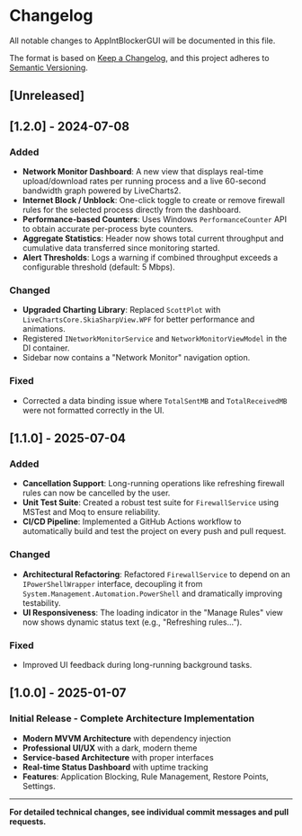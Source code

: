 # Changelog

All notable changes to AppIntBlockerGUI will be documented in this file.

The format is based on [Keep a Changelog](https://keepachangelog.com/en/1.0.0/),
and this project adheres to [Semantic Versioning](https://semver.org/spec/v2.0.0.html).

## [Unreleased]

## [1.2.0] - 2024-07-08
### Added
- **Network Monitor Dashboard**: A new view that displays real-time upload/download rates per running process and a live 60-second bandwidth graph powered by LiveCharts2.
- **Internet Block / Unblock**: One-click toggle to create or remove firewall rules for the selected process directly from the dashboard.
- **Performance-based Counters**: Uses Windows `PerformanceCounter` API to obtain accurate per-process byte counters.
- **Aggregate Statistics**: Header now shows total current throughput and cumulative data transferred since monitoring started.
- **Alert Thresholds**: Logs a warning if combined throughput exceeds a configurable threshold (default: 5 Mbps).

### Changed
- **Upgraded Charting Library**: Replaced `ScottPlot` with `LiveChartsCore.SkiaSharpView.WPF` for better performance and animations.
- Registered `INetworkMonitorService` and `NetworkMonitorViewModel` in the DI container.
- Sidebar now contains a "Network Monitor" navigation option.

### Fixed
- Corrected a data binding issue where `TotalSentMB` and `TotalReceivedMB` were not formatted correctly in the UI.

## [1.1.0] - 2025-07-04
### Added
- **Cancellation Support**: Long-running operations like refreshing firewall rules can now be cancelled by the user.
- **Unit Test Suite**: Created a robust test suite for `FirewallService` using MSTest and Moq to ensure reliability.
- **CI/CD Pipeline**: Implemented a GitHub Actions workflow to automatically build and test the project on every push and pull request.

### Changed
- **Architectural Refactoring**: Refactored `FirewallService` to depend on an `IPowerShellWrapper` interface, decoupling it from `System.Management.Automation.PowerShell` and dramatically improving testability.
- **UI Responsiveness**: The loading indicator in the "Manage Rules" view now shows dynamic status text (e.g., "Refreshing rules...").

### Fixed
- Improved UI feedback during long-running background tasks.

## [1.0.0] - 2025-01-07
### Initial Release - Complete Architecture Implementation
- **Modern MVVM Architecture** with dependency injection
- **Professional UI/UX** with a dark, modern theme
- **Service-based Architecture** with proper interfaces
- **Real-time Status Dashboard** with uptime tracking
- **Features**: Application Blocking, Rule Management, Restore Points, Settings.

---
**For detailed technical changes, see individual commit messages and pull requests.** 